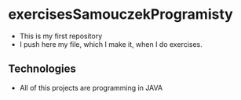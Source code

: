 # exercisesSamouczekProgramisty
* This is my first repository
* I push here my file, which I make it, when I do exercises.

## Technologies
* All of this projects are programming in JAVA
